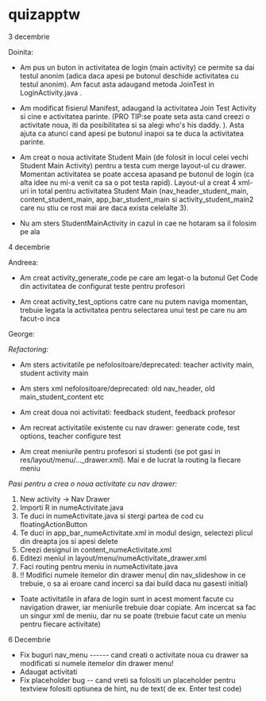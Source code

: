 # quizapptw
3 decembrie

Doinita:
	
* Am pus un buton in activitatea de login (main activity) ce permite sa dai testul anonim (adica daca apesi pe butonul deschide activitatea cu testul anonim). Am facut asta adaugand metoda JoinTest in LoginActivity.java .

* Am modificat fisierul Manifest, adaugand la activitatea Join Test Activity si cine e activitatea parinte. (PRO TIP:se poate seta asta cand creezi o activitate noua, iti da posibilitatea si sa alegi who's his daddy. ). Asta ajuta ca atunci cand apesi pe butonul inapoi sa te duca la activitatea parinte.

* Am creat o noua activitate Student Main (de folosit in locul celei vechi Student Main Activity) pentru a testa cum merge layout-ul cu drawer. Momentan activitatea se poate accesa apasand pe butonul de login (ca alta idee nu mi-a venit ca sa o pot testa rapid). Layout-ul a creat 4 xml-uri in total pentru activitatea Student Main (nav_header_student_main, content_student_main, app_bar_student_main si activity_student_main2 care nu stiu ce rost mai are daca exista celelalte 3).

* Nu am sters StudentMainActivity in cazul in cae ne hotaram sa il folosim pe ala

4 decembrie

Andreea:

* Am creat activity_generate_code pe care am legat-o la butonul Get Code din activitatea de configurat teste pentru profesori

* Am creat activity_test_options catre care nu putem naviga momentan, trebuie legata la activitatea pentru selectarea unui test pe care nu am facut-o inca

George:

*Refactoring:*

* Am sters activitatile pe nefolositoare/deprecated: teacher activity main, student activity main

* Am sters xml nefolositoare/deprecated: old nav_header, old main_student_content etc

* Am creat doua noi activitati: feedback student, feedback profesor

* Am recreat activitatile existente cu nav drawer: generate code, test options, teacher configure test

* Am creat meniurile pentru profesori si studenti (se pot gasi in res/layout/menu/..._drawer.xml). Mai e de lucrat la routing la fiecare meniu

*Pasi pentru a crea o noua activitate cu nav drawer:*

1. New activity -> Nav Drawer
2. Importi R in numeActivitate.java
3. Te duci in numeActivitate.java si stergi partea de cod cu floatingActionButton
4. Te duci in app_bar_numeActivitate.xml in modul design, selectezi plicul din dreapta jos si apesi delete
5. Creezi designul in content_numeActivitate.xml
6. Editezi meniul in layout/menu/numeActivitate_drawer.xml
7. Faci routing pentru meniu in numeActivitate.java
8. !! Modifici numele itemelor din drawer menu( din nav_slideshow in ce trebuie, o sa ai eroare cand incerci sa dai build daca nu gasesti initial)
* Toate activitatile in afara de login sunt in acest moment facute cu navigation drawer, iar meniurile trebuie doar copiate. Am incercat sa fac un singur xml de meniu, dar nu se poate (trebuie facut cate un meniu pentru fiecare activitate)

6 Decembrie

* Fix buguri  nav_menu ------ cand creati o activitate noua cu drawer sa modificati si numele itemelor din drawer menu!
* Adaugat activitati
* Fix placeholder bug -- cand vreti sa folositi un placeholder pentru textview folositi optiunea de hint, nu de text( de ex. Enter test code)
